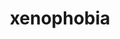 ---
title: xenophobia
slug: xenophobia
defined: false
flag:
  level: warning
  text: content warning
---
